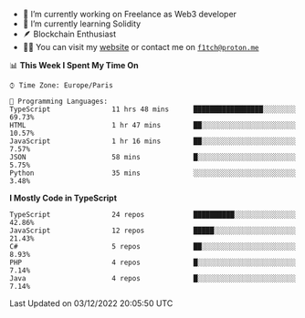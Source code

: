 - 🔭 I’m currently working on Freelance as Web3 developer
- 🌱 I’m currently learning Solidity
- 🪶 Blockchain Enthusiast
- 👨‍💻 You can visit my [website](https://f1tch.xyz) or contact me on [`f1tch@proton.me`](mailto:f1tch@proton.me)

<!--START_SECTION:waka-->
📊 **This Week I Spent My Time On** 

```text
⌚︎ Time Zone: Europe/Paris

💬 Programming Languages: 
TypeScript               11 hrs 48 mins      █████████████████░░░░░░░░   69.73% 
HTML                     1 hr 47 mins        ██░░░░░░░░░░░░░░░░░░░░░░░   10.57% 
JavaScript               1 hr 16 mins        ██░░░░░░░░░░░░░░░░░░░░░░░   7.57% 
JSON                     58 mins             █░░░░░░░░░░░░░░░░░░░░░░░░   5.75% 
Python                   35 mins             ░░░░░░░░░░░░░░░░░░░░░░░░░   3.48%

```

**I Mostly Code in TypeScript** 

```text
TypeScript               24 repos            ██████████░░░░░░░░░░░░░░░   42.86% 
JavaScript               12 repos            █████░░░░░░░░░░░░░░░░░░░░   21.43% 
C#                       5 repos             ██░░░░░░░░░░░░░░░░░░░░░░░   8.93% 
PHP                      4 repos             █░░░░░░░░░░░░░░░░░░░░░░░░   7.14% 
Java                     4 repos             █░░░░░░░░░░░░░░░░░░░░░░░░   7.14%

```



 Last Updated on 03/12/2022 20:05:50 UTC
<!--END_SECTION:waka-->
